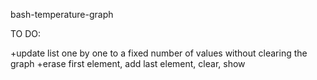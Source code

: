 bash-temperature-graph

TO DO:

 +update list one by one to a fixed number of values without  clearing the graph
 +erase first element, add last element, clear, show


